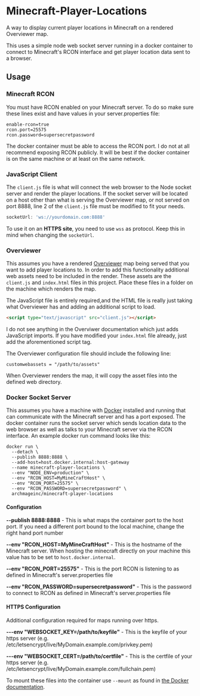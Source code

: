 # Minecraft-Player-Locations

A way to display current player locations in Minecraft on a rendered Overviewer map.

This uses a simple node web socket server running in a docker container to connect to Minecraft's RCON interface and get player location data sent to a browser.

## Usage

### Minecraft RCON

You must have RCON enabled on your Minecraft server. To do so make sure these lines exist and have values in your server.properties file:

```
enable-rcon=true
rcon.port=25575
rcon.password=supersecretpassword
```

The docker container must be able to access the RCON port.
I do not at all recommend exposing RCON publicly.
It will be best if the docker container is on the same machine or at least on the same network.

### JavaScript Client

The `client.js` file is what will connect the web browser to the Node socket server and render the player locations.
If the socket server will be located on a host other than what is serving the Overviewer map, or not served on port 8888,
line 2 of the `client.js` file must be modified to fit your needs.

```javascript
socketUrl: 'ws://yourdomain.com:8888'
```

To use it on an **HTTPS site**, you need to use `wss` as protocol. Keep this in mind when changing the `socketUrl`.

### Overviewer

This assumes you have a rendered [Overviewer](https://overviewer.org/) map being served that you want to add player locations to.
In order to add this functionality additional web assets need to be included in the render.
These assets are the `client.js` and `index.html` files in this project.
Place these files in a folder on the machine which renders the map.

The JavaScript file is entirely required,and the HTML file is really just taking what Overviewer has and adding an additional script to load.

```html
<script type="text/javascript" src="client.js"></script>
```

I do not see anything in the Overviwer documentation which just adds JavaScript imports.
If you have modified your `index.html` file already, just add the aforementioned script tag.

The Overviewer configuration file should include the following line:

```
customwebassets = "/path/to/assets"
```

When Overviewer renders the map, it will copy the asset files into the defined web directory.

### Docker Socket Server

This assumes you have a machine with [Docker](https://www.docker.com/) installed and running that can communicate with the Minecraft server and has a port exposed.
The docker container runs the socket server which sends location data to the web browser as well as talks to your Minecraft server via the RCON interface.
An example docker run command looks like this:

```
docker run \
  --detach \
  --publish 8888:8888 \
  --add-host=host.docker.internal:host-gateway
  --name minecraft-player-locations \
  --env "NODE_ENV=production" \
  --env "RCON_HOST=MyMineCraftHost" \
  --env "RCON_PORT=25575" \
  --env "RCON_PASSWORD=supersecretpassword" \
  archmageinc/minecraft-player-locations
```

#### Configuration

**--publish 8888:8888** - This is what maps the container port to the host port. If you need a different port bound to the local machine, change the right hand port number

**--env "RCON_HOST=MyMineCraftHost"** - This is the hostname of the Minecraft server. When hosting the minecraft directly on your machine this value has to be set to `host.docker.internal`.

**--env "RCON_PORT=25575"** - This is the port RCON is listening to as defined in Minecraft's server.properties file

**--env "RCON_PASSWORD=supersecretpassword"** - This is the password to connect to RCON as defined in Minecraft's server.properties file

#### HTTPS Configuration
Additional configuration required for maps running over https.

**---env "WEBSOCKET_KEY=/path/to/keyfile"** - This is the keyfile of your https server (e.g. /etc/letsencrypt/live/MyDomain.example.com/privkey.pem)

**---env "WEBSOCKET_CERT=/path/to/certfile"** - This is the certfile of your https server (e.g. /etc/letsencrypt/live/MyDomain.example.com/fullchain.pem)

To mount these files into the container use `--mount` as found in [the Docker documentation](https://docs.docker.com/storage/bind-mounts/).

